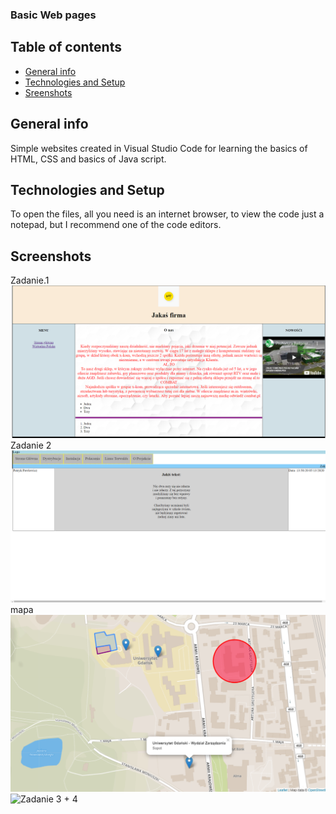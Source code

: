 ### Basic Web pages

## Table of contents
* [General info](#general-info)
* [Technologies and Setup](#technologies-and-setup)
* [Sreenshots](#screenshots)

## General info
Simple websites created in Visual Studio Code for learning the basics of HTML, CSS and basics of Java script.

## Technologies and Setup
To open the files, all you need is an internet browser, to view the code just a notepad, but I recommend one of the code editors.

## Screenshots
Zadanie.1
![Zadanie1](https://github.com/PatrykPawlowicz/HTML-CSS-and-Java-Script-/blob/master/Wizualizacje/Zrzut%20ekranu%20(15).png?raw=true)
Zadanie 2
![Zadanie 2](https://github.com/PatrykPawlowicz/HTML-CSS-and-Java-Script-/blob/master/Wizualizacje/Zrzut%20ekranu%20(20).png?raw=true)
mapa
![Mapa](https://github.com/PatrykPawlowicz/HTML-CSS-and-Java-Script-/blob/master/Wizualizacje/Zrzut%20ekranu%20(18).png?raw=true)
![Zadanie 3 + 4]()
